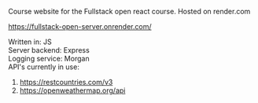 Course website for the Fullstack open react course. 
Hosted on render.com

https://fullstack-open-server.onrender.com/

Written in: JS<br>
Server backend: Express<br>
Logging service: Morgan<br>
API's currently in use:<br>
  1. https://restcountries.com/v3<br>
  2. https://openweathermap.org/api<br>
